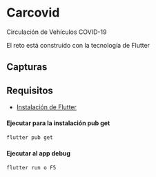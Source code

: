 # Carcovid

Circulación de Vehículos COVID-19

El reto está construido con la tecnología de Flutter
## Capturas

## Requisitos

- [Instalación de Flutter](https://flutter.dev/docs/get-started/install)

#### Ejecutar para la instalación pub get

```sh
flutter pub get
```
#### Ejecutar al app debug

```sh
flutter run o F5
```